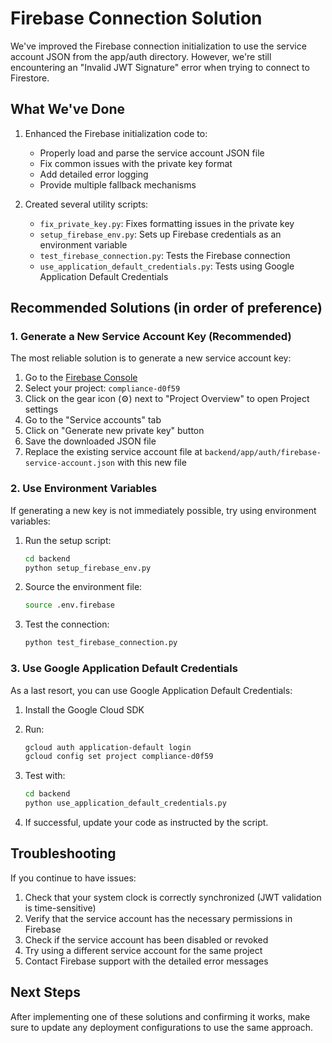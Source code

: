 # Firebase Connection Solution

We've improved the Firebase connection initialization to use the service account JSON from the app/auth directory. However, we're still encountering an "Invalid JWT Signature" error when trying to connect to Firestore.

## What We've Done

1. Enhanced the Firebase initialization code to:
   - Properly load and parse the service account JSON file
   - Fix common issues with the private key format
   - Add detailed error logging
   - Provide multiple fallback mechanisms

2. Created several utility scripts:
   - `fix_private_key.py`: Fixes formatting issues in the private key
   - `setup_firebase_env.py`: Sets up Firebase credentials as an environment variable
   - `test_firebase_connection.py`: Tests the Firebase connection
   - `use_application_default_credentials.py`: Tests using Google Application Default Credentials

## Recommended Solutions (in order of preference)

### 1. Generate a New Service Account Key (Recommended)

The most reliable solution is to generate a new service account key:

1. Go to the [Firebase Console](https://console.firebase.google.com/)
2. Select your project: `compliance-d0f59`
3. Click on the gear icon (⚙️) next to "Project Overview" to open Project settings
4. Go to the "Service accounts" tab
5. Click on "Generate new private key" button
6. Save the downloaded JSON file
7. Replace the existing service account file at `backend/app/auth/firebase-service-account.json` with this new file

### 2. Use Environment Variables

If generating a new key is not immediately possible, try using environment variables:

1. Run the setup script:
   ```bash
   cd backend
   python setup_firebase_env.py
   ```

2. Source the environment file:
   ```bash
   source .env.firebase
   ```

3. Test the connection:
   ```bash
   python test_firebase_connection.py
   ```

### 3. Use Google Application Default Credentials

As a last resort, you can use Google Application Default Credentials:

1. Install the Google Cloud SDK
2. Run:
   ```bash
   gcloud auth application-default login
   gcloud config set project compliance-d0f59
   ```

3. Test with:
   ```bash
   cd backend
   python use_application_default_credentials.py
   ```

4. If successful, update your code as instructed by the script.

## Troubleshooting

If you continue to have issues:

1. Check that your system clock is correctly synchronized (JWT validation is time-sensitive)
2. Verify that the service account has the necessary permissions in Firebase
3. Check if the service account has been disabled or revoked
4. Try using a different service account for the same project
5. Contact Firebase support with the detailed error messages

## Next Steps

After implementing one of these solutions and confirming it works, make sure to update any deployment configurations to use the same approach.
